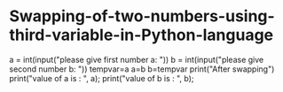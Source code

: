 # Swapping-of-two-numbers-using-third-variable-in-Python-language

a = int(input("please give first number a: "))
b = int(input("please give second number b: "))
tempvar=a
a=b
b=tempvar
print("After swapping")
print("value of a is : ", a);
print("value of b is : ", b);
